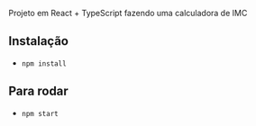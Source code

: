 
Projeto em React + TypeScript 
fazendo uma calculadora de IMC

## Instalação
- `npm install`

## Para rodar
- `npm start`
